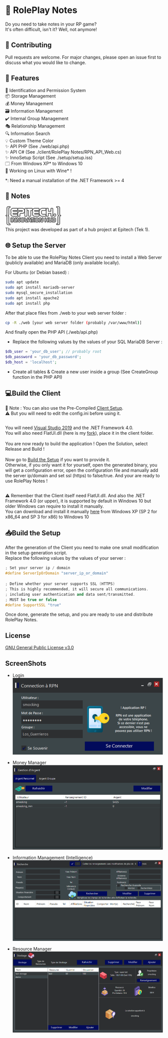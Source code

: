 # 📝 RolePlay Notes

Do you need to take notes in your RP game?\
It's often difficult, isn't it? Well, not anymore!


## 🔨 Contributing
Pull requests are welcome. For major changes, please open an issue first to discuss what you would like to change.

## 🧾 Features
🛂 Identification and Permission System\
📦 Storage Management\
💰 Money Management\
🗃️ Information Management\
✔️ Internal Group Management\
🎭 Relationship Management\
🔍 Information Search\
💡 Custom Theme Color\
✨ API PHP (See ./web/api.php)\
✨ API C# (See ./client/RolePlay Notes/RPN_API_Web.cs)\
✨ InnoSetup Script (See ./setup/setup.iss)\
🗔 From Windows XP* to Windows 10\
🍷 Working on Linux with Wine* !

*:  Need a manual installation of the .NET Framework >= 4


## 📖 Notes
![image](https://raw.githubusercontent.com/EnergyCube/RolePlay_Notes/main/screenshots/tek_hub.png)\
This project was developed as part of a hub project at Epitech (Tek 1).

## 🌐 Setup the Server

To be able to use the RolePlay Notes Client you need to install a Web Server (publicly available) and MariaDB (only available locally).

For Ubuntu (or Debian based) :
```bash
sudo apt update
sudo apt install mariadb-server
sudo mysql_secure_installation
sudo apt install apache2
sudo apt install php
```

After that place files from ./web to your web server folder :

```bash
cp -R ./web [your web server folder (probably /var/www/html)]
```

And finally open the PHP API (./web/api.php)
* Replace the following values by the values of your SQL MariaDB Server :

```php
$db_user = 'your_db_user'; // probably root
$db_password = 'your_db_password';
$db_host = 'localhost';
```

* Create all tables & Create a new user inside a group (See CreateGroup function in the PHP API)
  

## 💻Build the Client

📝 Note : You can also use the Pre-Compiled [Client Setup](https://github.com/EnergyCube/RolePlay_Notes/releases/latest).\
⚠️ But you will need to edit the config.ini before using it.
##

You will need [Visual Studio 2019](https://visualstudio.microsoft.com/vs/) and the .NET Framework 4.0.\
You will also need FlatUI.dll (here is my [fork](https://github.com/EnergyCube/FlatUI/releases/latest)), place it in the client folder.\
\
You are now ready to build the application ! Open the Solution, select Release and Build !\
\
Now go to [Build the Setup](https://github.com/EnergyCube/RolePlay_Notes#build-the-setup) if you want to provide it.\
Otherwise, if you only want it for yourself, open the generated binary, you will get a configuration error, open the configuration file and manually add the server ip/domain and set ssl (https) to false/true.
And your are ready to use RolePlay Notes !

##

⚠️ Remember that the Client itself need FlatUI.dll. And also the .NET Framework 4.0 (or upper), it is supported by default in Windows 10 but older Windows can require to install it manually.\
You can download and install it manually [here](https://www.microsoft.com/en-us/download/details.aspx?id=17851) from Windows XP (SP 2 for x86_64 and SP 3 for x86) to Windows 10

## 📥Build the Setup

After the generation of the Client you need to make one small modification in the setup generation script.\
Replace the following values by the values of your server :

```cpp
; Set your server ip / domain
#define ServerIpOrDomain "server_ip_or_domain"

; Define whether your server supports SSL (HTTPS)
; This is highly recommended, it will secure all communications.
; including user authentication and data sent/transmitted.
; MUST be true or false
#define SupportSSL "true"
```

Once done, generate the setup, and you are ready to use and distribute RolePlay Notes.

## License
[GNU General Public License v3.0](https://github.com/EnergyCube/RolePlay_Notes/blob/main/LICENSE)

## ScreenShots
* Login\
![image](https://raw.githubusercontent.com/EnergyCube/RolePlay_Notes/main/screenshots/login.PNG)

* Money Manager\
![image](https://raw.githubusercontent.com/EnergyCube/RolePlay_Notes/main/screenshots/money_manager.PNG)

* Information Management (Intelligence) \
![image](https://raw.githubusercontent.com/EnergyCube/RolePlay_Notes/main/screenshots/rens_search.PNG)

* Resource Manager\
![image](https://raw.githubusercontent.com/EnergyCube/RolePlay_Notes/main/screenshots/ress_manager.PNG)
